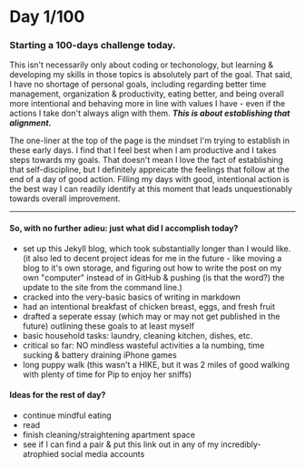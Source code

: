# Day 1/100

### Starting a 100-days challenge today. 

This isn't necessarily only about coding or techonology, but learning & developing my skills in those topics is absolutely part of the goal. 
That said, I have no shortage of personal goals, including regarding better time management, organization & productivity, eating better, and being overall more intentional and behaving more in line with values I have - even if the actions I take don't always align with them. 
**_This is about establishing that alignment._**

The one-liner at the top of the page is the mindset I'm trying to establish in these early days. I find that I feel best when I am productive and I takes steps towards my goals. That doesn't mean I love the fact of establishing that self-discipline, but I definitely appreicate the feelings that follow at the end of a day of good action. Filling my days with good, intentional action is the best way I can readily identify at this moment that leads unquestionably towards overall improvement.

-----
#### So, with no further adieu: just what did I accomplish today?
  - set up this Jekyll blog, which took substantially longer than I would like. (it also led to decent project ideas for me in the future - like moving a blog to it's own storage, and figuring out how to write the post on my own "computer" instead of in GitHub & pushing (is that the word?) the update to the site from the command line.)
  - cracked into the very-basic basics of writing in markdown
  - had an intentional breakfast of chicken breast, eggs, and fresh fruit
  - drafted a seperate essay (which may or may not get published in the future) outlining these goals to at least myself
  - basic household tasks: laundry, cleaning kitchen, dishes, etc.
  - critical so far: NO mindless wasteful activities a la numbing, time sucking & battery draining iPhone games
  - long puppy walk (this wasn't a HIKE, but it was 2 miles of good walking with plenty of time for Pip to enjoy her sniffs)
  
  #### Ideas for the rest of day?
  - continue mindful eating
  - read
  - finish cleaning/straightening apartment space
  - see if I can find a pair & put this link out in any of my incredibly-atrophied social media accounts
